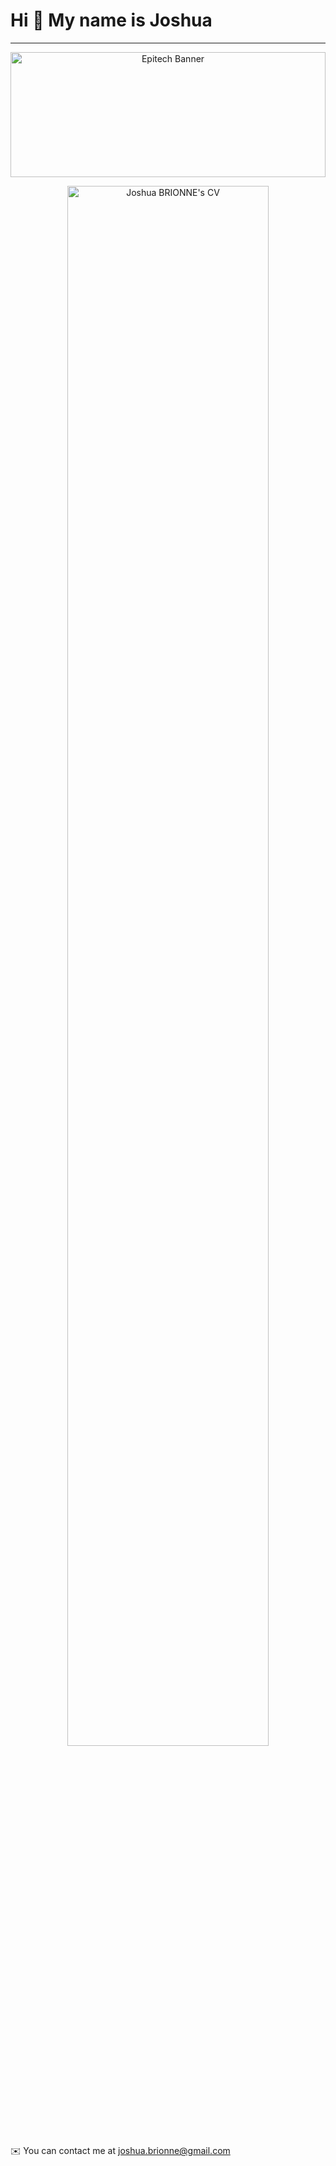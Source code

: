 Hi 👋 My name is Joshua
=======================

------------------
<p align="center">
    <img width="100%" height="200" src="https://i.postimg.cc/XYT4JNjj/epitech.png" alt="Epitech Banner">
</p>

<p align="center">
    <img width="80%" src="https://i.postimg.cc/dQz7bFdY/CV-Joshua-BRIONNE.png" alt="Joshua BRIONNE's CV">
</p>

✉️  You can contact me at [joshua.brionne@gmail.com](mailto:joshua.brionne@gmail.com)
